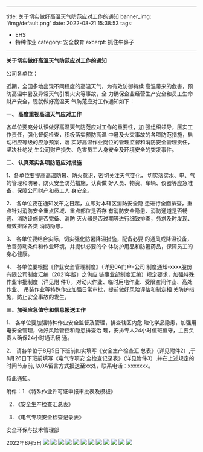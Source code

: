 
---
title: 关于切实做好高温天气防范应对工作的通知
banner_img: '/img/default.png'
date: 2022-08-21 15:38:53
tags: 
- EHS
- 特种作业
category: 安全教育
excerpt: 抓住牛鼻子
---


**关于切实做好高温天气防范应对工作的通知**

公司各单位：

近期，全国多地出现不同程度的高温天气，为有效防御持续 高温带来的危害，预防高温中暑及异常天气引发火灾等事故，全 力确保企业经营生产安全和员工生命财产安全，现就做好高温天 气防范应对工作通知如下：

**一、 高度重视高温天气应对工作**

各单位要充分认识做好高温天气防范应对工作的重要性，加 强组织领导，压实工作责任，强化督促检查，积极落实预防高温 中暑及火灾事故的各项防范措施，启动相应等级的应急预案，落 实好高温作业岗位的管理监督和消防安全管理责任，坚决杜绝发 生公司财产损失、危害员工人身安全及环境安全的突发事件。

**二、 认真落实各项防范应对措施**

1、各单位要提高高温防暑、防火意识，密切关注天气变化， 切实落实水、电、气的管理和防暑、防火安全防范措施，认真做 好人员、物资、车辆、仪器等应急准备，保障公司财产和员工人 身安全。

2、 各单位要在通知发布之日起，立即对本辖区消防安全隐 患进行全面排查，重点针对消防安全重点区域、重点部位是否存 有消防安全隐患、消防通道是否畅通、消防设施是否完备、消防 灭火器是否过期等进行细致排查，务求及时发现、有效排除各类 消防隐患。

3、 各单位要结合实际，切实强化防暑降温措施，配备必要 的通风或降温设备，改善劳动条件和作业环境，并提供必要的个 体防护用品和防暑药品，保障员工的身心健康。

4、 各单位要根据《作业安全管理制度》（详见0A门户-公司 制度通知-xxxx股份有限公司制度汇编〔2021年版〕之供应 链事业部制度汇编）规定要求，加强特殊作业审批制度（详见附 件1），对动火作业、临时用电作业、受限空间作业、高处作业、 吊装作业等特殊作业加强日常审批，提前做好风险评估和制定相 关防护措施，防止安全事故的发生。

**三、加强应急值守和信息报送工作**

1、 各单位要加强特种作业安全监督及管理，排查辖区内危 险化学品隐患，加强用电安全管理，做好风险管控和隐患排查治 理，安排专人24小时值班值守，主要负责人确保24小时通讯畅 通。

2、 请各单位于8月5日下班前如实填写《安全生产检查汇 总表》（详见附件2）,于8月26日下班前填写《电气专项安 全检查记录表》（详见附件3）,并在上述规定的时间节点前, 以0A留言方式报送至xx处，联系电话：xxxxxxx。

特此通知。

附件：1.《特殊作业许可证申报审批表及模板》

2.  《安全生产检查汇总表》

3.  《电气专项安全检查记录表》

安全环保与技术管理部

2022年8月5日
![](/img/aj00.jpg)
![](/img/dqjc00_Page_1.jpg)
![](/img/dh00_Page_01.jpg)
![](/img/dh00_Page_02.jpg)
![](/img/dh00_Page_03.jpg)
![](/img/dh00_Page_04.jpg)
![](/img/dh00_Page_05.jpg)
![](/img/dh00_Page_06.jpg)
![](/img/dh00_Page_07.jpg)
![](/img/dh00_Page_08.jpg)
![](/img/dh00_Page_09.jpg)
![](/img/dh00_Page_10.jpg)